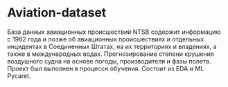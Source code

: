# Aviation-dataset
База данных авиационных происшествий NTSB содержит информацию с 1962 года и позже об авиационных происшествиях и отдельных инцидентах в Соединенных Штатах, на их территориях и владениях, а также в международных водах.
Прогнозирование степени крушения воздушного судна на основе погоды, производителя и фазы полета.
Проект был выполнен в процессн обучения. Состоит из EDA и ML Pycaret.
